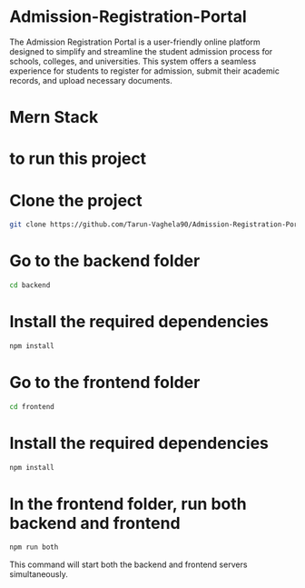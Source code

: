 # Admission-Registration-Portal
The Admission Registration Portal is a user-friendly online platform designed to simplify and streamline the student admission process for schools, colleges, and universities. This system offers a seamless experience for students to register for admission, submit their academic records, and upload necessary documents.
# Mern Stack

# to run this project


# Clone the project

```bash
git clone https://github.com/Tarun-Vaghela90/Admission-Registration-Portal.git
```

# Go to the backend folder
```bash
cd backend
```

# Install the required dependencies
```bash
npm install
```

# Go to the frontend folder
```bash
cd frontend
```

# Install the required dependencies
```bash
npm install
```

# In the frontend folder, run both backend and frontend
```bash
npm run both
```

This command will start both the backend and frontend servers simultaneously.

